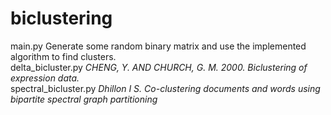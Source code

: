 # biclustering
main.py     Generate some random binary matrix and use the implemented algorithm to find clusters.  
delta\_bicluster.py     _CHENG, Y. AND CHURCH, G. M. 2000. Biclustering of expression data._  
spectral\_bicluster.py  _Dhillon I S. Co-clustering documents and words using bipartite spectral graph partitioning_

